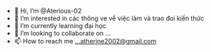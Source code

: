 - 👋 Hi, I’m @Aterious-02
- 👀 I’m interested in  các thông  ve về việc làm và  trao đoi  kiến thức
- 🌱 I’m currently learning đại học
- 💞️ I’m looking to collaborate on ...
- 📫 How to reach me ...atherine2002@gmail.com
<!---
Aterious-02/Aterious-02 is a ✨ special ✨ repository because its `README.md` (this file) appears on your GitHub profile.
You can click the Preview link to take a look at your changes.
--->

